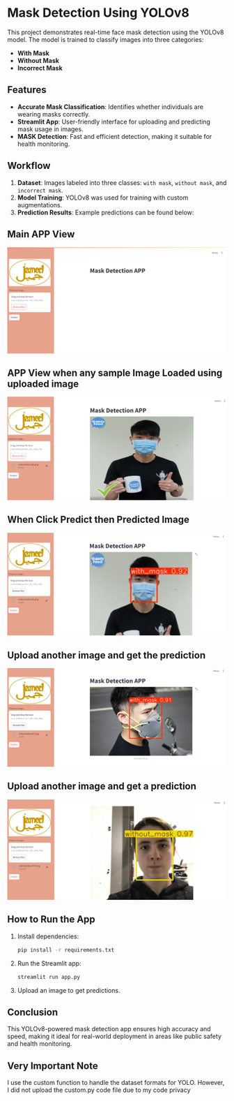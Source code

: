 # Mask Detection Using YOLOv8

This project demonstrates real-time face mask detection using the YOLOv8 model. The model is trained to classify images into three categories:
- **With Mask**
- **Without Mask**
- **Incorrect Mask**

## Features
- **Accurate Mask Classification**: Identifies whether individuals are wearing masks correctly.
- **Streamlit App**: User-friendly interface for uploading and predicting mask usage in images.
- **MASK Detection**: Fast and efficient detection, making it suitable for health monitoring.

## Workflow
1. **Dataset**: Images labeled into three classes: `with mask`, `without mask`, and `incorrect mask`.
2. **Model Training**: YOLOv8 was used for training with custom augmentations.
3. **Prediction Results**: Example predictions can be found below:

## Main APP View
![Prediction Example 1](Predicted%20Samples/Screenshot%20(267).png)

## APP View when any sample Image Loaded using uploaded image
![Prediction Example 2](Predicted%20Samples/Screenshot%20(268).png)

## When Click Predict then Predicted Image
![Prediction Example 3](Predicted%20Samples/Screenshot%20(269).png)
## Upload another image and get the prediction
![Prediction Example 4](Predicted%20Samples/Screenshot%20(270).png)

## Upload another image and get a prediction
![Prediction Example 5](Predicted%20Samples/Screenshot%20(271).png)


## How to Run the App
1. Install dependencies:
   ```bash
   pip install -r requirements.txt
   ```
2. Run the Streamlit app:
   ```bash
   streamlit run app.py
   ```
3. Upload an image to get predictions.

## Conclusion
This YOLOv8-powered mask detection app ensures high accuracy and speed, making it ideal for real-world deployment in areas like public safety and health monitoring.

## Very Important Note

I use the custom function to handle the dataset formats for YOLO. However, I did not upload the custom.py code file due to my code privacy
